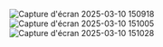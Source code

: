 ![Capture d'écran 2025-03-10 150918](https://github.com/user-attachments/assets/770a5d83-9d0d-4632-8d56-b91f4f5382c9)
![Capture d'écran 2025-03-10 151005](https://github.com/user-attachments/assets/1d62ade2-1fef-4e6f-a2de-6c22f44f958c)
![Capture d'écran 2025-03-10 151028](https://github.com/user-attachments/assets/f13ad6b0-4898-4d87-8a75-1802eef17f1e)

